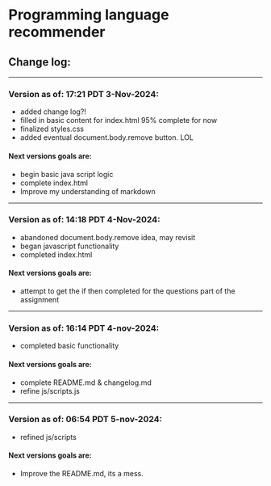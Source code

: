 # Programming language recommender
## Change log:
***
### Version as of: 17:21 PDT 3-Nov-2024:
* added change log?!
* filled in basic content for index.html 95% complete for now
* finalized styles.css
* added eventual document.body.remove button. LOL
#### Next versions goals are:
* begin basic java script logic
* complete index.html
* Improve my understanding of markdown 
***
### Version as of: 14:18 PDT 4-Nov-2024:
* abandoned document.body.remove idea, may revisit
* began javascript functionality
* completed index.html
#### Next versions goals are:
* attempt to get the if then completed for the questions part of the assignment
***
### Version as of: 16:14 PDT 4-nov-2024:
* completed basic functionality
#### Next versions goals are:
* complete README.md & changelog.md
* refine js/scripts.js
***
### Version as of: 06:54 PDT 5-nov-2024:
* refined js/scripts
#### Next versions goals are:
* Improve the README.md, its a mess.